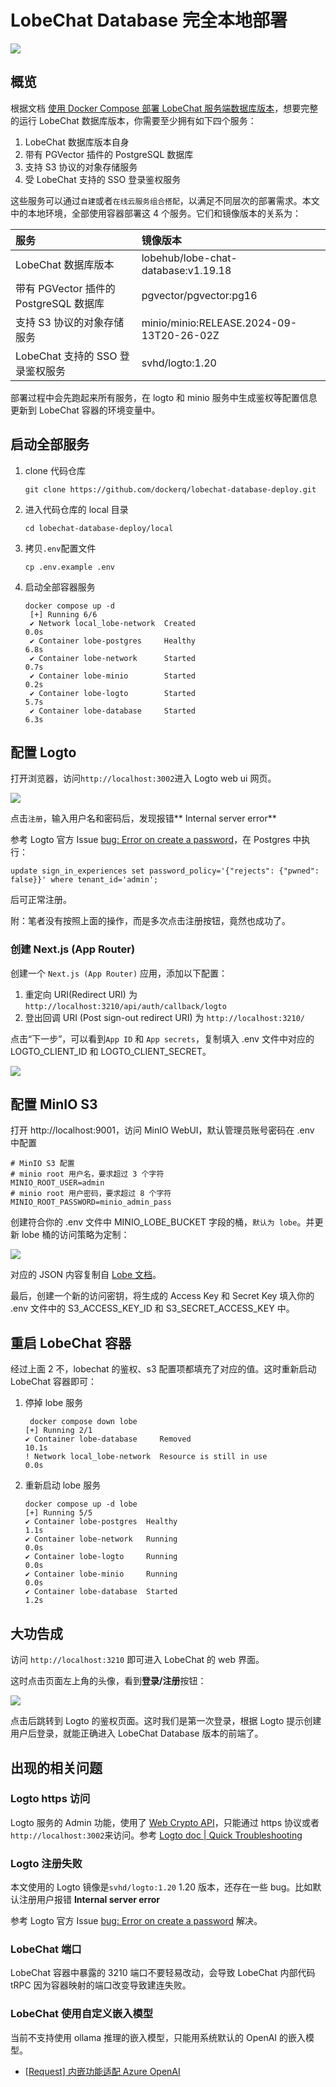 # LobeChat Database 完全本地部署

![](https://github.com/alwqx/picx-images-hosting/raw/master/blog/2024/lobe-logo.969nnpc3dn.webp)

## 概览

根据文档 [使用 Docker Compose 部署 LobeChat 服务端数据库版本](https://lobehub.com/zh/docs/self-hosting/server-database/docker-compose)，想要完整的运行 LobeChat 数据库版本，你需要至少拥有如下四个服务：

1. LobeChat 数据库版本自身
2. 带有 PGVector 插件的 PostgreSQL 数据库
3. 支持 S3 协议的对象存储服务
4. 受 LobeChat 支持的 SSO 登录鉴权服务

这些服务可以通过`自建`或者`在线云服务组合搭配`，以满足不同层次的部署需求。本文中的本地环境，全部使用容器部署这 4 个服务。它们和镜像版本的关系为：

| 服务                                   | 镜像版本                                 |
| :------------------------------------- | :--------------------------------------- |
| LobeChat 数据库版本                    | lobehub/lobe-chat-database:v1.19.18      |
| 带有 PGVector 插件的 PostgreSQL 数据库 | pgvector/pgvector:pg16                   |
| 支持 S3 协议的对象存储服务             | minio/minio:RELEASE.2024-09-13T20-26-02Z |
| LobeChat 支持的 SSO 登录鉴权服务       | svhd/logto:1.20                          |

部署过程中会先跑起来所有服务，在 logto 和 minio 服务中生成鉴权等配置信息更新到 LobeChat 容器的环境变量中。

## 启动全部服务

1. clone 代码仓库

   ```shell
   git clone https://github.com/dockerq/lobechat-database-deploy.git
   ```

2. 进入代码仓库的 local 目录

   ```shell
   cd lobechat-database-deploy/local
   ```

3. 拷贝`.env`配置文件

   ```shell
   cp .env.example .env
   ```

4. 启动全部容器服务

   ```shell
   docker compose up -d
    [+] Running 6/6
    ✔ Network local_lobe-network  Created                                                                                                                           0.0s
    ✔ Container lobe-postgres     Healthy                                                                                                                           6.8s
    ✔ Container lobe-network      Started                                                                                                                           0.7s
    ✔ Container lobe-minio        Started                                                                                                                           0.2s
    ✔ Container lobe-logto        Started                                                                                                                           5.7s
    ✔ Container lobe-database     Started                                                                                                                           6.3s
   ```

## 配置 Logto

打开浏览器，访问`http://localhost:3002`进入 Logto web ui 网页。

![](https://github.com/alwqx/picx-images-hosting/raw/master/blog/2024/lobe-local-1-logto-register.6t72zse1ix.webp)

点击`注册`，输入用户名和密码后，发现报错** Internal server error**

参考 Logto 官方 Issue [bug: Error on create a password](https://github.com/logto-io/logto/issues/6577#issuecomment-2359921567)，在 Postgres 中执行：

```shell
update sign_in_experiences set password_policy='{"rejects": {"pwned": false}}' where tenant_id='admin';
```

后可正常注册。

附：笔者没有按照上面的操作，而是多次点击注册按钮，竟然也成功了。

### 创建 Next.js (App Router)

创建一个 `Next.js (App Router)` 应用，添加以下配置：

1. 重定向 URI(Redirect URI) 为 `http://localhost:3210/api/auth/callback/logto`
2. 登出回调 URI (Post sign-out redirect URI) 为 `http://localhost:3210/`

点击“下一步”，可以看到`App ID` 和 `App secrets`，复制填入 .env 文件中对应的 LOGTO_CLIENT_ID 和 LOGTO_CLIENT_SECRET。

![](https://github.com/alwqx/picx-images-hosting/raw/master/blog/2024/20240922-lobe-local-3-logto-secret.8l01uptpi5.webp)

## 配置 MinIO S3

打开 http://localhost:9001，访问 MinIO WebUI，默认管理员账号密码在 .env 中配置

```env
# MinIO S3 配置
# minio root 用户名，要求超过 3 个字符
MINIO_ROOT_USER=admin
# minio root 用户密码，要求超过 8 个字符
MINIO_ROOT_PASSWORD=minio_admin_pass
```

创建符合你的 .env 文件中 MINIO_LOBE_BUCKET 字段的桶，`默认为 lobe`。并更新 lobe 桶的访问策略为定制：

![](https://github.com/alwqx/picx-images-hosting/raw/master/blog/2024/20240922-lobe-local-4-minio-access-policy.5mnrr7qk1j.webp)

对应的 JSON 内容复制自 [Lobe 文档](https://lobehub.com/zh/docs/self-hosting/server-database/docker-compose#%E9%85%8D%E7%BD%AE-min-io-s-3)。

最后，创建一个新的访问密钥，将生成的 Access Key 和 Secret Key 填入你的 .env 文件中的 S3_ACCESS_KEY_ID 和 S3_SECRET_ACCESS_KEY 中。

## 重启 LobeChat 容器

经过上面 2 不，lobechat 的鉴权、s3 配置项都填充了对应的值。这时重新启动 LobeChat 容器即可：

1. 停掉 lobe 服务

   ```shell
    docker compose down lobe
   [+] Running 2/1
   ✔ Container lobe-database     Removed                                                                                                                          10.1s
   ! Network local_lobe-network  Resource is still in use                                                                                                          0.0s
   ```

2. 重新启动 lobe 服务

   ```shell
   docker compose up -d lobe
   [+] Running 5/5
   ✔ Container lobe-postgres  Healthy                                                                                                                              1.1s
   ✔ Container lobe-network   Running                                                                                                                              0.0s
   ✔ Container lobe-logto     Running                                                                                                                              0.0s
   ✔ Container lobe-minio     Running                                                                                                                              0.0s
   ✔ Container lobe-database  Started                                                                                                                              1.2s
   ```

## 大功告成

访问 `http://localhost:3210` 即可进入 LobeChat 的 web 界面。

这时点击页面左上角的头像，看到**登录/注册**按钮：

![](https://github.com/alwqx/picx-images-hosting/raw/master/blog/2024/20240922-lobe-local-5-login.9kg57wcn9j.webp)

点击后跳转到 Logto 的鉴权页面。这时我们是第一次登录，根据 Logto 提示创建用户后登录，就能正确进入 LobeChat Database 版本的前端了。

## 出现的相关问题

### Logto https 访问

Logto 服务的 Admin 功能，使用了 [Web Crypto API](https://developer.mozilla.org/en-US/docs/Web/API/Web_Crypto_API)，只能通过 https 协议或者 `http://localhost:3002`来访问。参考 [Logto doc | Quick Troubleshooting](https://docs.logto.io/docs/get-started/#quick-troubleshooting)

### Logto 注册失败

本文使用的 Logto 镜像是`svhd/logto:1.20` 1.20 版本，还存在一些 bug。比如默认注册用户报错 **Internal server error**

参考 Logto 官方 Issue [bug: Error on create a password](https://github.com/logto-io/logto/issues/6577#issuecomment-2359921567) 解决。

### LobeChat 端口

LobeChat 容器中暴露的 3210 端口不要轻易改动，会导致 LobeChat 内部代码 tRPC 因为容器映射的端口改变导致建连失败。

### LobeChat 使用自定义嵌入模型

当前不支持使用 ollama 推理的嵌入模型，只能用系统默认的 OpenAI 的嵌入模型。

- [[Request] 内嵌功能适配 Azure OpenAI](https://github.com/lobehub/lobe-chat/issues/4017)
